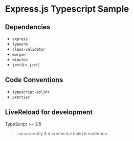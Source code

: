 # Express.js Typescript Sample

## Dependencies

- `express`
- `typeorm`
- `class-validator`
- `morgan`
- `winston`
- `jest`(`ts-jest`)

## Code Conventions

- `typescript-eslint`
- `prettier`

## LiveReload for development

TypeScript >= 3.5

> concurrently & incremental build & nodemon
